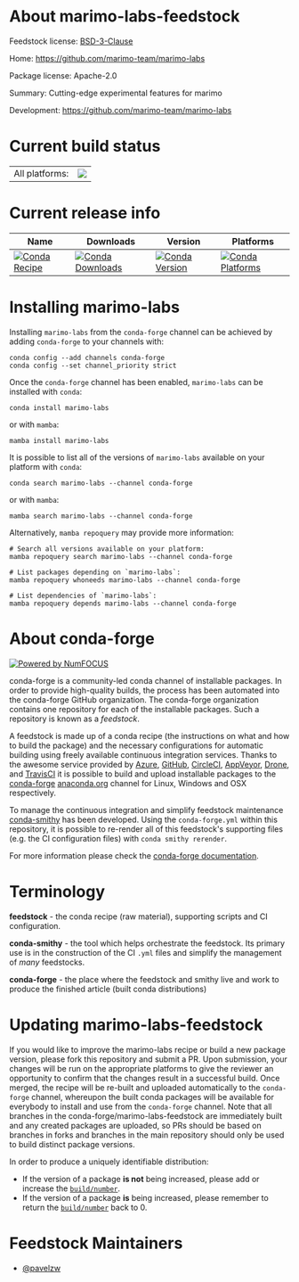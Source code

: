 About marimo-labs-feedstock
===========================

Feedstock license: [BSD-3-Clause](https://github.com/conda-forge/marimo-labs-feedstock/blob/main/LICENSE.txt)

Home: https://github.com/marimo-team/marimo-labs

Package license: Apache-2.0

Summary: Cutting-edge experimental features for marimo

Development: https://github.com/marimo-team/marimo-labs

Current build status
====================


<table><tr><td>All platforms:</td>
    <td>
      <a href="https://dev.azure.com/conda-forge/feedstock-builds/_build/latest?definitionId=22097&branchName=main">
        <img src="https://dev.azure.com/conda-forge/feedstock-builds/_apis/build/status/marimo-labs-feedstock?branchName=main">
      </a>
    </td>
  </tr>
</table>

Current release info
====================

| Name | Downloads | Version | Platforms |
| --- | --- | --- | --- |
| [![Conda Recipe](https://img.shields.io/badge/recipe-marimo--labs-green.svg)](https://anaconda.org/conda-forge/marimo-labs) | [![Conda Downloads](https://img.shields.io/conda/dn/conda-forge/marimo-labs.svg)](https://anaconda.org/conda-forge/marimo-labs) | [![Conda Version](https://img.shields.io/conda/vn/conda-forge/marimo-labs.svg)](https://anaconda.org/conda-forge/marimo-labs) | [![Conda Platforms](https://img.shields.io/conda/pn/conda-forge/marimo-labs.svg)](https://anaconda.org/conda-forge/marimo-labs) |

Installing marimo-labs
======================

Installing `marimo-labs` from the `conda-forge` channel can be achieved by adding `conda-forge` to your channels with:

```
conda config --add channels conda-forge
conda config --set channel_priority strict
```

Once the `conda-forge` channel has been enabled, `marimo-labs` can be installed with `conda`:

```
conda install marimo-labs
```

or with `mamba`:

```
mamba install marimo-labs
```

It is possible to list all of the versions of `marimo-labs` available on your platform with `conda`:

```
conda search marimo-labs --channel conda-forge
```

or with `mamba`:

```
mamba search marimo-labs --channel conda-forge
```

Alternatively, `mamba repoquery` may provide more information:

```
# Search all versions available on your platform:
mamba repoquery search marimo-labs --channel conda-forge

# List packages depending on `marimo-labs`:
mamba repoquery whoneeds marimo-labs --channel conda-forge

# List dependencies of `marimo-labs`:
mamba repoquery depends marimo-labs --channel conda-forge
```


About conda-forge
=================

[![Powered by
NumFOCUS](https://img.shields.io/badge/powered%20by-NumFOCUS-orange.svg?style=flat&colorA=E1523D&colorB=007D8A)](https://numfocus.org)

conda-forge is a community-led conda channel of installable packages.
In order to provide high-quality builds, the process has been automated into the
conda-forge GitHub organization. The conda-forge organization contains one repository
for each of the installable packages. Such a repository is known as a *feedstock*.

A feedstock is made up of a conda recipe (the instructions on what and how to build
the package) and the necessary configurations for automatic building using freely
available continuous integration services. Thanks to the awesome service provided by
[Azure](https://azure.microsoft.com/en-us/services/devops/), [GitHub](https://github.com/),
[CircleCI](https://circleci.com/), [AppVeyor](https://www.appveyor.com/),
[Drone](https://cloud.drone.io/welcome), and [TravisCI](https://travis-ci.com/)
it is possible to build and upload installable packages to the
[conda-forge](https://anaconda.org/conda-forge) [anaconda.org](https://anaconda.org/)
channel for Linux, Windows and OSX respectively.

To manage the continuous integration and simplify feedstock maintenance
[conda-smithy](https://github.com/conda-forge/conda-smithy) has been developed.
Using the ``conda-forge.yml`` within this repository, it is possible to re-render all of
this feedstock's supporting files (e.g. the CI configuration files) with ``conda smithy rerender``.

For more information please check the [conda-forge documentation](https://conda-forge.org/docs/).

Terminology
===========

**feedstock** - the conda recipe (raw material), supporting scripts and CI configuration.

**conda-smithy** - the tool which helps orchestrate the feedstock.
                   Its primary use is in the construction of the CI ``.yml`` files
                   and simplify the management of *many* feedstocks.

**conda-forge** - the place where the feedstock and smithy live and work to
                  produce the finished article (built conda distributions)


Updating marimo-labs-feedstock
==============================

If you would like to improve the marimo-labs recipe or build a new
package version, please fork this repository and submit a PR. Upon submission,
your changes will be run on the appropriate platforms to give the reviewer an
opportunity to confirm that the changes result in a successful build. Once
merged, the recipe will be re-built and uploaded automatically to the
`conda-forge` channel, whereupon the built conda packages will be available for
everybody to install and use from the `conda-forge` channel.
Note that all branches in the conda-forge/marimo-labs-feedstock are
immediately built and any created packages are uploaded, so PRs should be based
on branches in forks and branches in the main repository should only be used to
build distinct package versions.

In order to produce a uniquely identifiable distribution:
 * If the version of a package **is not** being increased, please add or increase
   the [``build/number``](https://docs.conda.io/projects/conda-build/en/latest/resources/define-metadata.html#build-number-and-string).
 * If the version of a package **is** being increased, please remember to return
   the [``build/number``](https://docs.conda.io/projects/conda-build/en/latest/resources/define-metadata.html#build-number-and-string)
   back to 0.

Feedstock Maintainers
=====================

* [@pavelzw](https://github.com/pavelzw/)

